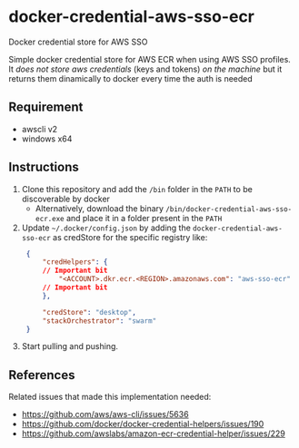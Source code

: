 # docker-credential-aws-sso-ecr
Docker credential store for AWS SSO 

Simple docker credential store for AWS ECR when using AWS SSO profiles.
It *does not store aws credentials* (keys and tokens) *on the machine* but it returns them dinamically to docker every time the auth is needed 

## Requirement

- awscli v2
- windows x64

## Instructions

1. Clone this repository and add the `/bin` folder in the `PATH` to be discoverable by docker
   - Alternatively, download the binary `/bin/docker-credential-aws-sso-ecr.exe` and place it in a folder present in the `PATH`
2. Update `~/.docker/config.json` by adding the `docker-credential-aws-sso-ecr` as credStore for the specific registry like:
   ```json
    {
        "credHelpers": {
        // Important bit
            "<ACCOUNT>.dkr.ecr.<REGION>.amazonaws.com": "aws-sso-ecr"
        // Important bit
        },

        "credStore": "desktop",
        "stackOrchestrator": "swarm"
    }
   ```
3. Start pulling and pushing.

## References

Related issues that made this implementation needed:
- https://github.com/aws/aws-cli/issues/5636
- https://github.com/docker/docker-credential-helpers/issues/190
- https://github.com/awslabs/amazon-ecr-credential-helper/issues/229

